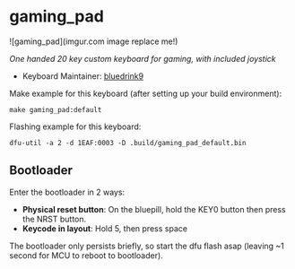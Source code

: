 # gaming_pad

![gaming_pad](imgur.com image replace me!)

*One handed 20 key custom keyboard for gaming, with included joystick*

* Keyboard Maintainer: [bluedrink9](https://github.com/bluedrink9)

Make example for this keyboard (after setting up your build environment):

    make gaming_pad:default

Flashing example for this keyboard:

    dfu-util -a 2 -d 1EAF:0003 -D .build/gaming_pad_default.bin

## Bootloader

Enter the bootloader in 2 ways:

* **Physical reset button**: On the bluepill, hold the KEY0 button then press the NRST button.
* **Keycode in layout**: Hold 5, then press space
<!-- * **Bootmagic reset**: Hold down the key at (0,0) in the matrix (usually the top left key or Escape) and plug in the keyboard -->

The bootloader only persists briefly, so start the dfu flash asap (leaving ~1 second for MCU to reboot to bootloader).
